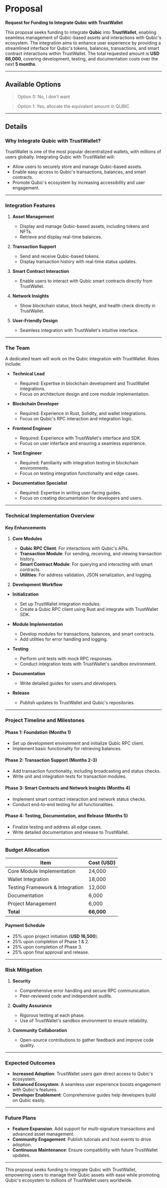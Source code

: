 # Proposal  

**Request for Funding to Integrate Qubic with TrustWallet**  

This proposal seeks funding to integrate **Qubic** into **TrustWallet**, enabling seamless management of Qubic-based assets and interactions with Qubic's ecosystem. The integration aims to enhance user experience by providing a streamlined interface for Qubic's tokens, balances, transactions, and smart contract interactions within TrustWallet. The total requested amount is **USD 66,000**, covering development, testing, and documentation costs over the next **5 months**.  

---

## Available Options  

> Option 0: No, I don’t want  

> Option 1: Yes, allocate the equivalent amount in QUBIC  

---

## Details  

### Why Integrate Qubic with TrustWallet?  

TrustWallet is one of the most popular decentralized wallets, with millions of users globally. Integrating Qubic with TrustWallet will:  

- Allow users to securely store and manage Qubic-based assets.  
- Enable easy access to Qubic's transactions, balances, and smart contracts.  
- Promote Qubic's ecosystem by increasing accessibility and user engagement.  

---

### Integration Features  

1. **Asset Management**  
   - Display and manage Qubic-based assets, including tokens and NFTs.  
   - Retrieve and display real-time balances.  

2. **Transaction Support**  
   - Send and receive Qubic-based tokens.  
   - Display transaction history with real-time status updates.  

3. **Smart Contract Interaction**  
   - Enable users to interact with Qubic smart contracts directly from TrustWallet.  

4. **Network Insights**  
   - Show blockchain status, block height, and health check directly in TrustWallet.  

5. **User-Friendly Design**  
   - Seamless integration with TrustWallet's intuitive interface.  

---

### The Team  

A dedicated team will work on the Qubic integration with TrustWallet. Roles include:  

- **Technical Lead**  
  - Required: Expertise in blockchain development and TrustWallet integrations.  
  - Focus on architecture design and core module implementation.  

- **Blockchain Developer**  
  - Required: Experience in Rust, Solidity, and wallet integrations.  
  - Focus on Qubic's RPC interaction and integration logic.  

- **Frontend Engineer**  
  - Required: Experience with TrustWallet's interface and SDK.  
  - Focus on user interface and ensuring a seamless experience.  

- **Test Engineer**  
  - Required: Familiarity with integration testing in blockchain environments.  
  - Focus on testing integration functionality and edge cases.  

- **Documentation Specialist**  
  - Required: Expertise in writing user-facing guides.  
  - Focus on creating documentation for developers and users.  

---

### Technical Implementation Overview  

#### Key Enhancements  

1. **Core Modules**  
   - **Qubic RPC Client**: For interactions with Qubic's APIs.  
   - **Transaction Module**: For sending, receiving, and viewing transaction history.  
   - **Smart Contract Module**: For querying and interacting with smart contracts.  
   - **Utilities**: For address validation, JSON serialization, and logging.  

3. **Development Workflow**  

- **Initialization**  
  - Set up TrustWallet integration modules.  
  - Create a Qubic RPC client using Rust and integrate with TrustWallet SDK.  

- **Module Implementation**  
  - Develop modules for transactions, balances, and smart contracts.  
  - Add utilities for error handling and logging.  

- **Testing**  
  - Perform unit tests with mock RPC responses.  
  - Conduct integration tests with TrustWallet's sandbox environment.  

- **Documentation**  
  - Write detailed guides for users and developers.  

- **Release**  
  - Publish updates to TrustWallet and Qubic's repositories.  

---

### Project Timeline and Milestones  

#### Phase 1: Foundation (Months 1)  
- Set up development environment and initialize Qubic RPC client.  
- Implement basic functionality for retrieving balances.  

#### Phase 2: Transaction Support (Months 2-3)  
- Add transaction functionality, including broadcasting and status checks.  
- Write unit and integration tests for transaction modules.  

#### Phase 3: Smart Contracts and Network Insights (Months 4)  
- Implement smart contract interaction and network status checks.  
- Conduct end-to-end testing for all functionalities.  

#### Phase 4: Testing, Documentation, and Release (Months 5)  
- Finalize testing and address all edge cases.  
- Write detailed documentation and release to TrustWallet.  

---

### Budget Allocation  

| **Item**                       | **Cost (USD)** |  
|--------------------------------|----------------|  
| Core Module Implementation     | 24,000         |  
| Wallet Integration             | 18,000         |  
| Testing Framework & Integration| 12,000         |  
| Documentation                  | 6,000          |  
| Project Management             | 6,000          |  
| **Total**                      | **66,000**     |  

#### Payment Schedule  

- 25% upon project initiation (**USD 16,500**).  
- 25% upon completion of Phase 1 & 2.  
- 25% upon completion of Phase 3.  
- 25% upon final approval and release.  

---

### Risk Mitigation  

1. **Security**  
   - Comprehensive error handling and secure RPC communication.  
   - Peer-reviewed code and independent audits.  

2. **Quality Assurance**  
   - Rigorous testing at each phase.  
   - Use of TrustWallet's sandbox environment to ensure reliability.  

3. **Community Collaboration**  
   - Open-source contributions to gather feedback and improve code quality.  

---

### Expected Outcomes  

- **Increased Adoption**: TrustWallet users gain direct access to Qubic's ecosystem.  
- **Enhanced Ecosystem**: A seamless user experience boosts engagement with Qubic's features.  
- **Developer Enablement**: Comprehensive guides help developers build on Qubic easily.  

---

### Future Plans  

- **Feature Expansion**: Add support for multi-signature transactions and advanced asset management.  
- **Community Engagement**: Publish tutorials and host events to drive adoption.  
- **Continuous Maintenance**: Ensure compatibility with future TrustWallet updates.  

---

This proposal seeks funding to integrate Qubic with TrustWallet, empowering users to manage their Qubic assets with ease while promoting Qubic's ecosystem to millions of TrustWallet users worldwide.
